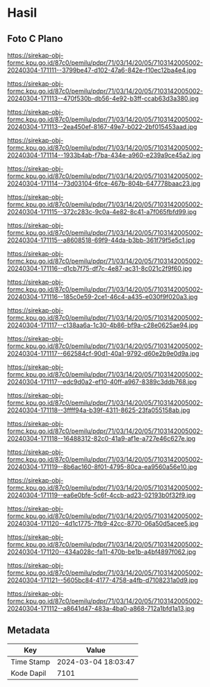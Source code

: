 # Hasil

## Foto C Plano

https://sirekap-obj-formc.kpu.go.id/87c0/pemilu/pdpr/71/03/14/20/05/7103142005002-20240304-171111--3799be47-d102-47a6-842e-f10ec12ba4e4.jpg

https://sirekap-obj-formc.kpu.go.id/87c0/pemilu/pdpr/71/03/14/20/05/7103142005002-20240304-171113--470f530b-db56-4e92-b3ff-ccab63d3a380.jpg

https://sirekap-obj-formc.kpu.go.id/87c0/pemilu/pdpr/71/03/14/20/05/7103142005002-20240304-171113--2ea450ef-8167-49e7-b022-2bf015453aad.jpg

https://sirekap-obj-formc.kpu.go.id/87c0/pemilu/pdpr/71/03/14/20/05/7103142005002-20240304-171114--1933b4ab-f7ba-434e-a960-e239a9ce45a2.jpg

https://sirekap-obj-formc.kpu.go.id/87c0/pemilu/pdpr/71/03/14/20/05/7103142005002-20240304-171114--73d03104-6fce-467b-804b-647778baac23.jpg

https://sirekap-obj-formc.kpu.go.id/87c0/pemilu/pdpr/71/03/14/20/05/7103142005002-20240304-171115--372c283c-9c0a-4e82-8c41-a7f065fbfd99.jpg

https://sirekap-obj-formc.kpu.go.id/87c0/pemilu/pdpr/71/03/14/20/05/7103142005002-20240304-171115--a8608518-69f9-44da-b3bb-361f79f5e5c1.jpg

https://sirekap-obj-formc.kpu.go.id/87c0/pemilu/pdpr/71/03/14/20/05/7103142005002-20240304-171116--d1cb7f75-df7c-4e87-ac31-8c021c2f9f60.jpg

https://sirekap-obj-formc.kpu.go.id/87c0/pemilu/pdpr/71/03/14/20/05/7103142005002-20240304-171116--185c0e59-2ce1-46c4-a435-e030f9f020a3.jpg

https://sirekap-obj-formc.kpu.go.id/87c0/pemilu/pdpr/71/03/14/20/05/7103142005002-20240304-171117--c138aa6a-1c30-4b86-bf9a-c28e0625ae94.jpg

https://sirekap-obj-formc.kpu.go.id/87c0/pemilu/pdpr/71/03/14/20/05/7103142005002-20240304-171117--662584cf-90d1-40a1-9792-d60e2b9e0d9a.jpg

https://sirekap-obj-formc.kpu.go.id/87c0/pemilu/pdpr/71/03/14/20/05/7103142005002-20240304-171117--edc9d0a2-ef10-40ff-a967-8389c3ddb768.jpg

https://sirekap-obj-formc.kpu.go.id/87c0/pemilu/pdpr/71/03/14/20/05/7103142005002-20240304-171118--3ffff94a-b39f-4311-8625-23fa055158ab.jpg

https://sirekap-obj-formc.kpu.go.id/87c0/pemilu/pdpr/71/03/14/20/05/7103142005002-20240304-171118--16488312-82c0-41a9-af1e-a727e46c627e.jpg

https://sirekap-obj-formc.kpu.go.id/87c0/pemilu/pdpr/71/03/14/20/05/7103142005002-20240304-171119--8b6ac160-8f01-4795-80ca-ea9560a56e10.jpg

https://sirekap-obj-formc.kpu.go.id/87c0/pemilu/pdpr/71/03/14/20/05/7103142005002-20240304-171119--ea6e0bfe-5c6f-4ccb-ad23-02193b0f32f9.jpg

https://sirekap-obj-formc.kpu.go.id/87c0/pemilu/pdpr/71/03/14/20/05/7103142005002-20240304-171120--4d1c1775-7fb9-42cc-8770-06a50d5acee5.jpg

https://sirekap-obj-formc.kpu.go.id/87c0/pemilu/pdpr/71/03/14/20/05/7103142005002-20240304-171120--434a028c-fa11-470b-be1b-a4bf4897f062.jpg

https://sirekap-obj-formc.kpu.go.id/87c0/pemilu/pdpr/71/03/14/20/05/7103142005002-20240304-171121--5605bc84-4177-4758-a4fb-d7108231a0d9.jpg

https://sirekap-obj-formc.kpu.go.id/87c0/pemilu/pdpr/71/03/14/20/05/7103142005002-20240304-171112--a8641d47-483a-4ba0-a868-712a1bfd1a13.jpg


## Metadata

| Key        | Value               |
| ---------- | ------------------- |
| Time Stamp | 2024-03-04 18:03:47 |
| Kode Dapil | 7101                |




